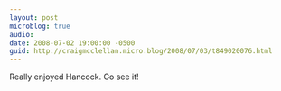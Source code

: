 ```yaml
---
layout: post
microblog: true
audio: 
date: 2008-07-02 19:00:00 -0500
guid: http://craigmcclellan.micro.blog/2008/07/03/t849020076.html
---
```

Really enjoyed Hancock. Go see it!
